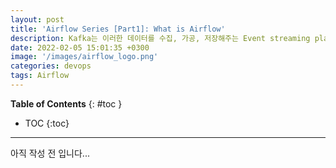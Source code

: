 ```yaml
---
layout: post
title: 'Airflow Series [Part1]: What is Airflow'
description: Kafka는 이러한 데이터를 수집, 가공, 저장해주는 Event streaming platform입니다.
date: 2022-02-05 15:01:35 +0300
image: '/images/airflow_logo.png'
categories: devops
tags: Airflow
---
```


**Table of Contents**
{: #toc }
*  TOC
{:toc}

---

아직 작성 전 입니다...  